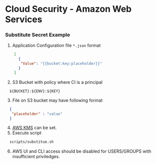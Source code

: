 # Cloud Security - Amazon Web Services


### Substitute Secret Example
1. Application Configuration file  `*.json` format
```json
    [
      {     
       "Value": "{{bucket:key:placeholder}}"
      }
    ]
```
2. S3 Bucket with policy where CI is a principal
```aws s3
  ${BUCKET}:${ENV}:${KEY}
```
3. File on S3 bucket may have following format
```json
  {
   "placeholder" : "value"
  } 
```
4. [AWS KMS](https://aws.amazon.com/kms/) can be set.  
5. Execute script
```bash
  scripts/substitue.sh
```
6. AWS UI and CLI access should be disabled for USERS/GROUPS with insufficient
 priviledges.
